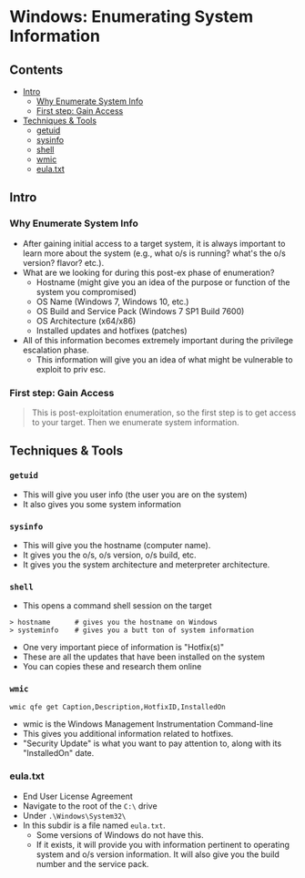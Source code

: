 # Windows: Enumerating System Information

## Contents
- [Intro](#intro)
  - [Why Enumerate System Info](#why-enumerate-system-info)
  - [First step: Gain Access](#first-step-gain-access)
- [Techniques & Tools](#techniques--tools)
  - [getuid](#getuid)
  - [sysinfo](#sysinfo)
  - [shell](#shell)
  - [wmic](#wmic)
  - [eula.txt](#eulatxt)

## Intro

### Why Enumerate System Info
- After gaining initial access to a target system, it is always important to learn more about the system (e.g., what o/s is running? what's the o/s version? flavor? etc.).
- What are we looking for during this post-ex phase of enumeration?
  - Hostname (might give you an idea of the purpose or function of the system you compromised)
  - OS Name (Windows 7, Windows 10, etc.)
  - OS Build and Service Pack (Windows 7 SP1 Build 7600)
  - OS Architecture (x64/x86)
  - Installed updates and hotfixes (patches)
- All of this information becomes extremely important during the privilege escalation phase.
  - This information will give you an idea of what might be vulnerable to exploit to priv esc.
 
### First step: Gain Access
> This is post-exploitation enumeration, so the first step is to get access to your target. Then we enumerate system information.

## Techniques & Tools

### `getuid` 
- This will give you user info (the user you are on the system)
- It also gives you some system information

### `sysinfo` 
- This will give you the hostname (computer name).
- It gives you the o/s, o/s version, o/s build, etc.
- It gives you the system architecture and meterpreter architecture.

### `shell` 
- This opens a command shell session on the target
```
> hostname      # gives you the hostname on Windows
> systeminfo    # gives you a butt ton of system information
```
- One very important piece of information is "Hotfix(s)"
- These are all the updates that have been installed on the system
- You can copies these and research them online

### `wmic`
```
wmic qfe get Caption,Description,HotfixID,InstalledOn 
```
- wmic is the Windows Management Instrumentation Command-line
- This gives you additional information related to hotfixes.
- "Security Update" is what you want to pay attention to, along with its "InstalledOn" date.

### eula.txt
- End User License Agreement
- Navigate to the root of the `C:\` drive
- Under `.\Windows\System32\`
- In this subdir is a file named `eula.txt`.
  - Some versions of Windows do not have this.
  - If it exists, it will provide you with information pertinent to operating system and o/s version information. It will also give you the build number and the service pack. 
